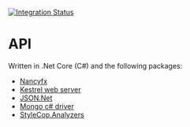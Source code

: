 [![Integration Status](https://github.com/jhburns/ExperienceCapture/workflows/API/badge.svg)](https://github.com/jhburns/ExperienceCapture/actions?query=workflow%3A%22API%22)

# API

Written in .Net Core (C#) and the following packages:
- [Nancyfx](http://nancyfx.org/)
- [Kestrel web server](https://docs.microsoft.com/en-us/aspnet/core/fundamentals/servers/kestrel?view=aspnetcore-3.0)
- [JSON.Net](https://www.newtonsoft.com/json)
- [Mongo c# driver](http://mongodb.github.io/mongo-csharp-driver/)
- [StyleCop.Analyzers](https://medium.com/@michaelparkerdev/linting-c-in-2019-stylecop-sonar-resharper-and-roslyn-73e88af57ebd)

 